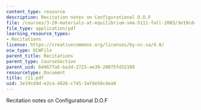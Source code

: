 ```yaml
---
content_type: resource
description: Recitation notes on Configurational D.O.F
file: /courses/3-20-materials-at-equilibrium-sma-5111-fall-2003/3e19cd4de2ca4826c7453afde50c4ea9_r11.pdf
file_type: application/pdf
learning_resource_types:
- Recitations
license: https://creativecommons.org/licenses/by-nc-sa/4.0/
ocw_type: OCWFile
parent_title: Recitations
parent_type: CourseSection
parent_uid: 6d4677a5-ba3d-2723-ae39-20075fd32109
resourcetype: Document
title: r11.pdf
uid: 3e19cd4d-e2ca-4826-c745-3afde50c4ea9
---
```

Recitation notes on Configurational D.O.F